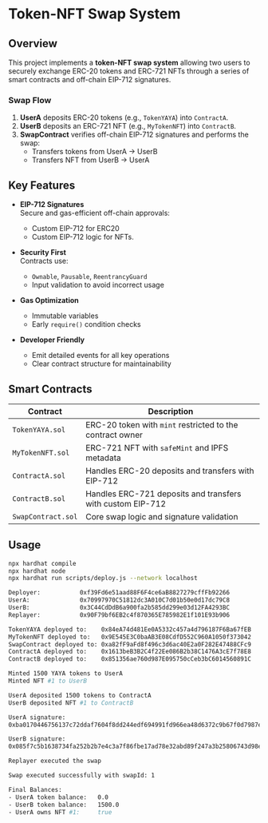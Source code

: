 # Token-NFT Swap System

## Overview

This project implements a **token-NFT swap system** allowing two users to securely exchange ERC-20 tokens and ERC-721 NFTs through a series of smart contracts and off-chain EIP-712 signatures.

###  Swap Flow
1. **UserA** deposits ERC-20 tokens (e.g., `TokenYAYA`) into `ContractA`.
2. **UserB** deposits an ERC-721 NFT (e.g., `MyTokenNFT`) into `ContractB`.
3. **SwapContract** verifies off-chain EIP-712 signatures and performs the swap:
   - Transfers tokens from UserA → UserB
   - Transfers NFT from UserB → UserA

##  Key Features

- **EIP-712 Signatures**  
  Secure and gas-efficient off-chain approvals:
  - Custom EIP-712 for ERC20
  - Custom EIP-712 logic for NFTs.

- **Security First**  
  Contracts use:
  - `Ownable`, `Pausable`, `ReentrancyGuard`
  - Input validation to avoid incorrect usage

- **Gas Optimization**  
  - Immutable variables
  - Early `require()` condition checks

- **Developer Friendly**  
  - Emit detailed events for all key operations
  - Clear contract structure for maintainability

##  Smart Contracts

| Contract         | Description                                                |
|------------------|------------------------------------------------------------|
| `TokenYAYA.sol`  | ERC-20 token with `mint` restricted to the contract owner |
| `MyTokenNFT.sol` | ERC-721 NFT with `safeMint` and IPFS metadata              |
| `ContractA.sol`  | Handles ERC-20 deposits and transfers with EIP-712         |
| `ContractB.sol`  | Handles ERC-721 deposits and transfers with custom EIP-712 |
| `SwapContract.sol` | Core swap logic and signature validation                |

## Usage
```bash
npx hardhat compile
npx hardhat node
npx hardhat run scripts/deploy.js --network localhost

Deployer:           0xf39Fd6e51aad88F6F4ce6aB8827279cffFb92266
UserA:              0x70997970C51812dc3A010C7d01b50e0d17dc79C8
UserB:              0x3C44CdDdB6a900fa2b585dd299e03d12FA4293BC
Replayer:           0x90F79bf6EB2c4f870365E785982E1f101E93b906

TokenYAYA deployed to:    0x84eA74d481Ee0A5332c457a4d796187F6Ba67fEB
MyTokenNFT deployed to:   0x9E545E3C0baAB3E08CdfD552C960A1050f373042
SwapContract deployed to: 0xa82fF9aFd8f496c3d6ac40E2a0F282E47488CFc9
ContractA deployed to:    0x1613beB3B2C4f22Ee086B2b38C1476A3cE7f78E8
ContractB deployed to:    0x851356ae760d987E095750cCeb3bC6014560891C

Minted 1500 YAYA tokens to UserA
Minted NFT #1 to UserB

UserA deposited 1500 tokens to ContractA
UserB deposited NFT #1 to ContractB

UserA signature:
0xba0170446756137c72ddaf7604f8dd244edf694991fd966ea48d6372c9b67f0d7987e082a5062f90da2f6688d424e53f2c09269f432a15299606057d9dc2ac5a1b

UserB signature:
0x085f7c5b1638734fa252b2b7e4c3a7f86fbe17ad78e32abd89f247a3b25806743d98ef7386d723c3b292432cb3788b72e0a1bb524589807d956fbdb89be2174a1b

Replayer executed the swap

Swap executed successfully with swapId: 1

Final Balances:
- UserA token balance:   0.0
- UserB token balance:   1500.0
- UserA owns NFT #1:     true
